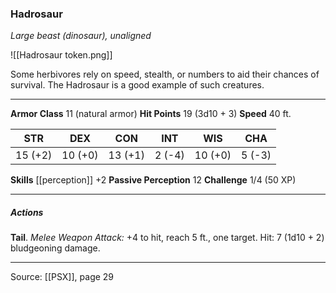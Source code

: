 ### Hadrosaur
_Large beast (dinosaur), unaligned_

![[Hadrosaur token.png]]

Some herbivores rely on speed, stealth, or numbers to aid their chances of survival. The Hadrosaur is a good example of such creatures.



---

**Armor Class** 11 (natural armor)
**Hit Points** 19 (3d10 + 3)
**Speed** 40 ft.

| STR     | DEX     | CON     | INT     | WIS     | CHA     |
|---------|---------|---------|---------|---------|---------|
| 15 (+2) | 10 (+0) | 13 (+1) | 2 (-4) | 10 (+0) | 5 (-3) |

**Skills** [[perception]] +2
**Passive Perception** 12
**Challenge** 1/4 (50 XP)

---

##### Actions
**Tail**. _Melee Weapon Attack:_ +4 to hit, reach 5 ft., one target. Hit: 7 (1d10 + 2) bludgeoning damage.


---

Source: [[PSX]], page 29